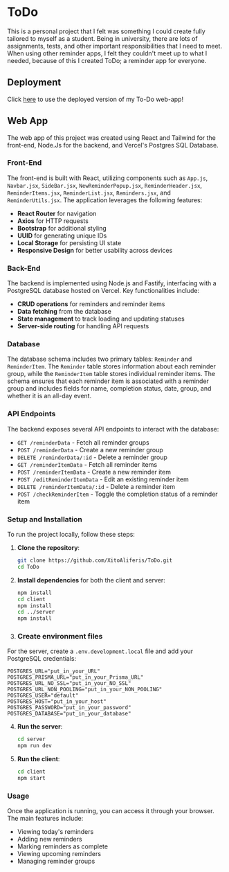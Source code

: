 
# ToDo

This is a personal project that I felt was something I could create fully tailored to myself as a student. Being in university, there are lots of assignments, tests, and other important responsibilities that I need to meet. When using other reminder apps, I felt they couldn't meet up to what I needed, because of this I created ToDo; a reminder app for everyone.

## Deployment
Click [here](https://to-do-ashen-xi.vercel.app/) to use the deployed version of my To-Do web-app! 
## Web App

The web app of this project was created using React and Tailwind for the front-end, Node.Js for the backend, and Vercel's Postgres SQL Database.

### Front-End

The front-end is built with React, utilizing components such as `App.js`, `Navbar.jsx`, `SideBar.jsx`, `NewReminderPopup.jsx`, `ReminderHeader.jsx`, `ReminderItems.jsx`, `ReminderList.jsx`, `Reminders.jsx`, and `ReminderUtils.jsx`. The application leverages the following features:
- **React Router** for navigation
- **Axios** for HTTP requests
- **Bootstrap** for additional styling
- **UUID** for generating unique IDs
- **Local Storage** for persisting UI state
- **Responsive Design** for better usability across devices

### Back-End

The backend is implemented using Node.js and Fastify, interfacing with a PostgreSQL database hosted on Vercel. Key functionalities include:
- **CRUD operations** for reminders and reminder items
- **Data fetching** from the database
- **State management** to track loading and updating statuses
- **Server-side routing** for handling API requests

### Database

The database schema includes two primary tables: `Reminder` and `ReminderItem`. The `Reminder` table stores information about each reminder group, while the `ReminderItem` table stores individual reminder items. The schema ensures that each reminder item is associated with a reminder group and includes fields for name, completion status, date, group, and whether it is an all-day event.

### API Endpoints

The backend exposes several API endpoints to interact with the database:
- `GET /reminderData` - Fetch all reminder groups
- `POST /reminderData` - Create a new reminder group
- `DELETE /reminderData/:id` - Delete a reminder group
- `GET /reminderItemData` - Fetch all reminder items
- `POST /reminderItemData` - Create a new reminder item
- `POST /editReminderItemData` - Edit an existing reminder item
- `DELETE /reminderItemData/:id` - Delete a reminder item
- `POST /checkReminderItem` - Toggle the completion status of a reminder item

### Setup and Installation

To run the project locally, follow these steps:

1. **Clone the repository**:
   ```bash
   git clone https://github.com/XitoAliferis/ToDo.git
   cd ToDo
   ```

2. **Install dependencies** for both the client and server:
   ```bash
   npm install
   cd client
   npm install
   cd ../server
   npm install
   ```

3. ### Create environment files

For the server, create a `.env.development.local` file and add your PostgreSQL credentials:

```env
POSTGRES_URL="put_in_your_URL"
POSTGRES_PRISMA_URL="put_in_your_Prisma_URL"
POSTGRES_URL_NO_SSL="put_in_your_NO_SSL"
POSTGRES_URL_NON_POOLING="put_in_your_NON_POOLING"
POSTGRES_USER="default"
POSTGRES_HOST="put_in_your_host"
POSTGRES_PASSWORD="put_in_your_password"
POSTGRES_DATABASE="put_in_your_database"
```

4. **Run the server**:
   ```bash
   cd server
   npm run dev
   ```

5. **Run the client**:
   ```bash
   cd client
   npm start
   ```

### Usage

Once the application is running, you can access it through your browser. The main features include:
- Viewing today's reminders
- Adding new reminders
- Marking reminders as complete
- Viewing upcoming reminders
- Managing reminder groups


